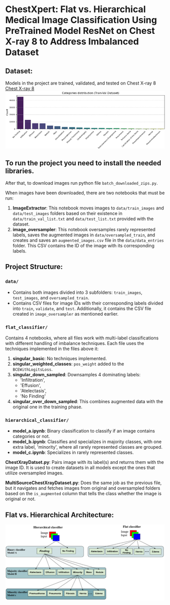 # ChestXpert: Flat vs. Hierarchical Medical Image Classification Using PreTrained Model ResNet on Chest X-ray 8 to Address Imbalanced Dataset

## Dataset:
Models in the project are trained, validated, and tested on Chest X-ray 8 [Chest X-ray 8](https://paperswithcode.com/dataset/chestx-ray8)
![image](data/categories_distribution.png)

## To run the project you need to install the needed libraries.
After that, to download images run python file `batch_downloaded_zips.py`.

When images have been downloaded, there are two notebooks that must be run:
1. **ImageExtractor**: This notebook moves images to `data/train_images` and `data/test_images` folders based on their existence in `data/train_val_list.txt` and `data/test_list.txt` provided with the dataset.
2. **image_oversampler**: This notebook oversamples rarely represented labels, saves the augmented images in `data/oversampled_train`, and creates and saves an `augmented_images.csv` file in the `data/data_entries` folder. This CSV contains the ID of the image with its corresponding labels.

## Project Structure:
### `data/`
- Contains both images divided into 3 subfolders: `train_images`, `test_images`, and `oversampled_train`.
- Contains CSV files for image IDs with their corresponding labels divided into `train`, `validate`, and `test`. Additionally, it contains the CSV file created in `image_oversampler` as mentioned earlier.

### `flat_classifier/`
Contains 4 notebooks, where all files work with multi-label classifications with different handling of imbalance techniques. Each file uses the techniques implemented in the files above it:
1. **singular_basic**: No techniques implemented.
2. **singular_weighted_classes**: `pos_weight` added to the `BCEWithLogitsLoss`.
3. **singular_down_sampled**: Downsamples 4 dominating labels:
   - 'Infiltration',
   - 'Effusion',
   - 'Atelectasis',
   - 'No Finding'
4. **singular_over_down_sampled**: This combines augmented data with the original one in the training phase.

### `hierarchical_classifier/`
- **model_a.ipynb**: Binary classification to classify if an image contains categories or not.
- **model_b.ipynb**: Classifies and specializes in majority classes, with one extra label, 'minority', where all rarely represented classes are grouped.
- **model_c.ipynb**: Specializes in rarely represented classes.



**ChestXrayDatset.py**: Pairs image with its label(s) and returns them with the image ID. It is used to create datasets in all models except the ones that utilize oversampled images.

**MultiSourceChestXrayDataset.py**: Does the same job as the previous file, but it navigates and fetches images from original and oversampled folders based on the `is_augmented` column that tells the class whether the image is original or not.

## Flat vs. Hierarchical Architecture:
![image](data/flat_vs_hierarchical.png)